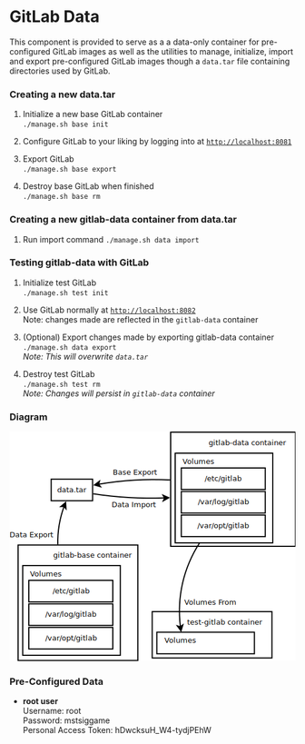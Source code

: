 # GitLab Data

This component is provided to serve as a a data-only container for pre-configured GitLab images as well as the utilities to manage, initialize, import and export pre-configured GitLab images though a `data.tar` file containing directories used by GitLab. 

### Creating a new data.tar
1. Initialize a new base GitLab container  
`./manage.sh base init`  

2. Configure GitLab to your liking by logging into at [`http://localhost:8081`](http://localhost:8081)  

3. Export GitLab  
`./manage.sh base export`  

4. Destroy base GitLab when finished  
`./manage.sh base rm`  

### Creating a new gitlab-data container from data.tar
1. Run import command
`./manage.sh data import`

### Testing gitlab-data with GitLab
1. Initialize test GitLab  
`./manage.sh test init`  

2. Use GitLab normally at [`http://localhost:8082`](http://localhost:8082)  
Note: changes made are reflected in the `gitlab-data` container  

3. (Optional) Export changes made by exporting gitlab-data container  
`./manage.sh data export`  
_Note: This will overwrite `data.tar`_  

4. Destroy test GitLab  
`./manage.sh test rm`  
_Note: Changes will persist in `gitlab-data` container_  

### Diagram
![Diagram](docs/diagram.png)

### Pre-Configured Data  
- **root user**  
Username: root  
Password: mstsiggame  
Personal Access Token: hDwcksuH_W4-tydjPEhW  
